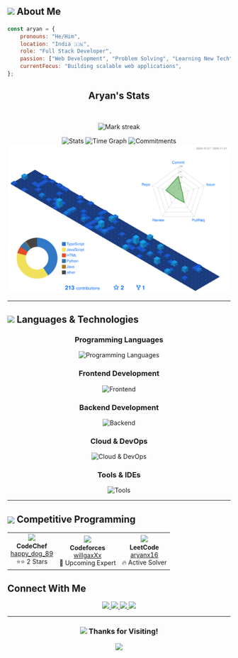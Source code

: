 <div align="center">
<!-- <img src="https://github.com/Anmol-Baranwal/Cool-GIFs-For-GitHub/assets/74038190/d48893bd-0757-481c-8d7e-ba3e163feae7" /> -->

<!-- Header with animated typing effect -->
<!-- <img src="https://readme-typing-svg.herokuapp.com?font=Fira+Code&size=32&duration=2800&pause=700&color=AAAAA&center=true&vCenter=true&width=940&lines=Hi+%F0%9F%91%8B%2C+I'm+Aryan;Full+Stack+Developer;Problem+Solver;Tech+Enthusiast" alt="Typing SVG" /> -->

<!-- Animated wave -->
<!-- <img src="https://raw.githubusercontent.com/MartinHeinz/MartinHeinz/master/wave.gif" width="30px" height="30px"> -->

<!-- ### <img align="center" src="https://user-images.githubusercontent.com/74038190/216122041-518ac897-8d92-4c6b-9b3f-ca01dcaf38ee.png" width="33"/>  Passionate Full Stack Developer from India 🇮🇳 <img align="center" src="https://user-images.githubusercontent.com/74038190/216122041-518ac897-8d92-4c6b-9b3f-ca01dcaf38ee.png" width="33"/>  -->


<!-- Profile counters with modern design -->
<!-- <p align="center">
  <img src="https://komarev.com/ghpvc/?username=aryanx16&label=Profile%20Views&color=brightgreen&style=for-the-badge" alt="Profile views" />
  <img src="https://img.shields.io/github/followers/aryanx16?label=Followers&style=for-the-badge&color=blue" alt="followers" />
  <img src="https://img.shields.io/github/stars/aryanx16?label=Stars&style=for-the-badge&color=yellow" alt="stars" />
</p> -->

<!-- Animated divider -->
<!-- Animated lightning -->
<!-- <img src="https://raw.githubusercontent.com/Trilokia/Trilokia/379277808c61ef204768a61bbc5d25bc7798ccf1/bottom_header.svg"/> -->

<!-- Neon line -->
<!-- <img src="https://raw.githubusercontent.com/platane/snk/output/github-contribution-grid-snake-dark.svg"/> -->

<!-- Glowing line -->

</div>

## <img src="https://media2.giphy.com/media/QssGEmpkyEOhBCb7e1/giphy.gif?cid=ecf05e47a0n3gi1bfqntqmob8g9aid1oyj2wr3ds3mg700bl&rid=giphy.gif" width ="25"> About Me



```javascript
const aryan = {
    pronouns: "He/Him",
    location: "India 🇮🇳",
    role: "Full Stack Developer",
    passion: ["Web Development", "Problem Solving", "Learning New Tech","maintainable code"],
    currentFocus: "Building scalable web applications",
};
```

<div align="center">
<h2>Aryan's Stats</h2>
</div>

<br>

<p align="center">
  <img alt="Mark streak" src="https://github-readme-streak-stats.herokuapp.com/?user=aryanx16&hide_border=true&theme=transparent"/> 
</p>
<div align="center">
  <img align="center" src="http://github-profile-summary-cards.vercel.app/api/cards/stats?username=aryanx16&theme=transparent" height="180em" alt="Stats"/>
  <img align="center" src="http://github-profile-summary-cards.vercel.app/api/cards/productive-time?username=aryanx16&theme=transparent&utcOffset=3.5" height="180em" alt="Time Graph"/>
  <img align="center" src="http://github-profile-summary-cards.vercel.app/api/cards/profile-details?username=aryanx16&theme=transparent" height="180em" alt="Commitments"/>
</div>

<img src="./profile-3d-contrib/profile-3d-contrib.svg" alt="profile" >


<!-- <div align="center">



</div> -->

---


## <img src="https://media.giphy.com/media/iY8CRBdQXODJSCERIr/giphy.gif" width="35"> Languages & Technologies

<div align="center">

### Programming Languages
<p>
    <img src="https://skillicons.dev/icons?i=c,cpp,java,javascript,python,html,css" alt="Programming Languages" />
</p>

### Frontend Development
<p>
    <img src="https://skillicons.dev/icons?i=react,nextjs,redux,bootstrap,tailwind,figma" alt="Frontend" />
</p>

### Backend Development
<p>
    <img src="https://skillicons.dev/icons?i=nodejs,express,mongodb,mysql,firebase" alt="Backend" />
</p>

### Cloud & DevOps
<p>
    <img src="https://skillicons.dev/icons?i=aws,azure,docker,git,github,bash" alt="Cloud & DevOps" />
</p>

### Tools & IDEs
<p>
    <img src="https://skillicons.dev/icons?i=vscode,postman,linux,ubuntu" alt="Tools" />
</p>

</div>

---

## <img align="center" src="https://user-images.githubusercontent.com/74038190/216122041-518ac897-8d92-4c6b-9b3f-ca01dcaf38ee.png" width="33"/> Competitive Programming

<div align="center">

<!-- Enhanced CP Table -->
<table>
<tr>
<td align="center">
<img src="https://cdn.jsdelivr.net/npm/simple-icons@3.1.0/icons/codechef.svg" width="30">
<br><strong>CodeChef</strong>
<br><a href="https://www.codechef.com/users/happy_dog_89">happy_dog_89</a>
<br>⭐⭐ 2 Stars
</td>
<td align="center">
<img src="https://raw.githubusercontent.com/rahuldkjain/github-profile-readme-generator/master/src/images/icons/Social/codeforces.svg" width="30">
<br><strong>Codeforces</strong>
<br><a href="https://codeforces.com/profile/willgaxxx">willgaxXx</a>
<br>🚀 Upcoming Expert
</td>
<td align="center">
<img src="https://raw.githubusercontent.com/rahuldkjain/github-profile-readme-generator/master/src/images/icons/Social/leet-code.svg" width="30">
<br><strong>LeetCode</strong>
<br><a href="https://www.leetcode.com/aryanx16">aryanx16</a>
<br>🔥 Active Solver
</td>
</tr>
</table>

</div>


<!-- ## <img src="https://media.giphy.com/media/LnQjpWaON8nhr21vNW/giphy.gif" width="35">  -->
## Connect With Me

<p align="center">
  <a href="https://github.com/aryanx16" target="_blank">
    <img src="https://img.shields.io/badge/GitHub-0D1117?style=for-the-badge&logo=github&logoColor=0A66C2" />
  </a>
  <a href="https://www.linkedin.com/in/aryan-babare-49bb24298/" target="_blank">
    <img src="https://img.shields.io/badge/LinkedIn-0D1117?style=for-the-badge&logo=linkedin&logoColor=0A66C2" />
  </a>
  <a href="https://babare.site" target="_blank">
    <img src="https://img.shields.io/badge/Portfolio-0D1117?style=for-the-badge&logo=firefox&logoColor=0A66C2" />
  </a>
  <a href="mailto:aryanbabare1@gmail.com" target="_blank">
    <img src="https://img.shields.io/badge/Email-0D1117?style=for-the-badge&logo=gmail&logoColor=0A66C2" />
  </a>
</p>


---

<div align="center">

### <img src="https://media.giphy.com/media/hvRJCLFzcasrR4ia7z/giphy.gif" width="28"> Thanks for Visiting!

<!-- Animated footer -->
<img src="https://capsule-render.vercel.app/api?type=waving&color=gradient&height=100&section=footer"/>



</div>

